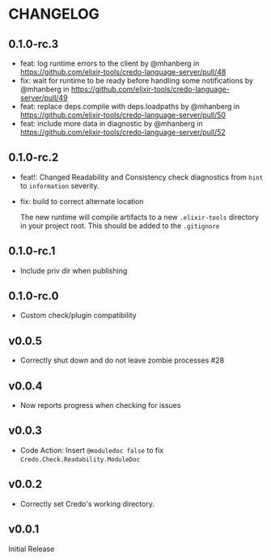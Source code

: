 # CHANGELOG

## 0.1.0-rc.3

- feat: log runtime errors to the client by @mhanberg in https://github.com/elixir-tools/credo-language-server/pull/48
- fix: wait for runtime to be ready before handling some notifications by @mhanberg in https://github.com/elixir-tools/credo-language-server/pull/49
- feat: replace deps.compile with deps.loadpaths by @mhanberg in https://github.com/elixir-tools/credo-language-server/pull/50
- feat: include more data in diagnostic by @mhanberg in https://github.com/elixir-tools/credo-language-server/pull/52


## 0.1.0-rc.2

- feat!: Changed Readability and Consistency check diagnostics from `hint` to `information` severity.
- fix: build to correct alternate location

  The new runtime will compile artifacts to a new `.elixir-tools` directory in your project root. This should be added to the `.gitignore`

## 0.1.0-rc.1

- Include priv dir when publishing

## 0.1.0-rc.0

- Custom check/plugin compatibility

## v0.0.5

- Correctly shut down and do not leave zombie processes #28

## v0.0.4

- Now reports progress when checking for issues

## v0.0.3

- Code Action: Insert `@moduledoc false` to fix `Credo.Check.Readability.ModuleDoc`

## v0.0.2

- Correctly set Credo's working directory.

## v0.0.1

Initial Release
